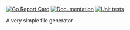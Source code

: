 [![Go Report Card](https://goreportcard.com/badge/github.com/googollee/genfile)](https://goreportcard.com/report/github.com/googollee/genfile) [![Documentation](http://godoc.org/github.com/googollee/genfile?status.svg)](http://godoc.org/github.com/googollee/genfile) [![Unit tests](https://github.com/googollee/genfile/workflows/Unit%20tests/badge.svg)](https://github.com/googollee/genfile/actions?query=workflow%3A%22Unit+tests%22)

A very simple file generator
